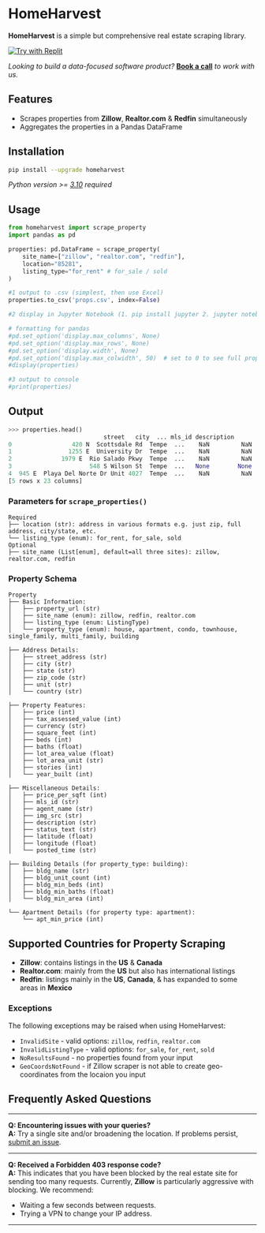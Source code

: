 # HomeHarvest

**HomeHarvest** is a simple but comprehensive real estate scraping library.

[![Try with Replit](https://replit.com/badge?caption=Try%20with%20Replit)](https://replit.com/@ZacharyHampton/HomeHarvestDemo)


*Looking to build a data-focused software product?* **[Book a call](https://calendly.com/zachary-products/15min)** *to work with us.*
## Features


- Scrapes properties from **Zillow**, **Realtor.com** & **Redfin** simultaneously
- Aggregates the properties in a Pandas DataFrame

## Installation

```bash
pip install --upgrade homeharvest
```
  _Python version >= [3.10](https://www.python.org/downloads/release/python-3100/) required_ 
  
## Usage
```py
from homeharvest import scrape_property
import pandas as pd

properties: pd.DataFrame = scrape_property(
    site_name=["zillow", "realtor.com", "redfin"],
    location="85281",
    listing_type="for_rent" # for_sale / sold
)

#1 output to .csv (simplest, then use Excel)
properties.to_csv('props.csv', index=False)

#2 display in Jupyter Notebook (1. pip install jupyter 2. jupyter notebook)

# formatting for pandas
#pd.set_option('display.max_columns', None)
#pd.set_option('display.max_rows', None)
#pd.set_option('display.width', None)
#pd.set_option('display.max_colwidth', 50)  # set to 0 to see full property_url / descr
#display(properties)

#3 output to console
#print(properties)


```
## Output
```py
>>> properties.head()
                           street   city  ... mls_id description
0                 420 N  Scottsdale Rd  Tempe  ...    NaN         NaN
1                1255 E  University Dr  Tempe  ...    NaN         NaN
2              1979 E  Rio Salado Pkwy  Tempe  ...    NaN         NaN
3                      548 S Wilson St  Tempe  ...   None        None
4  945 E  Playa Del Norte Dr Unit 4027  Tempe  ...    NaN         NaN
[5 rows x 23 columns]
```

### Parameters for `scrape_properties()`
```plaintext
Required
├── location (str): address in various formats e.g. just zip, full address, city/state, etc.
└── listing_type (enum): for_rent, for_sale, sold
Optional
├── site_name (List[enum], default=all three sites): zillow, realtor.com, redfin
```

### Property Schema
```plaintext
Property
├── Basic Information:
│   ├── property_url (str)
│   ├── site_name (enum): zillow, redfin, realtor.com
│   ├── listing_type (enum: ListingType)
│   └── property_type (enum): house, apartment, condo, townhouse, single_family, multi_family, building

├── Address Details:
│   ├── street_address (str)
│   ├── city (str)
│   ├── state (str)
│   ├── zip_code (str)
│   ├── unit (str)
│   └── country (str)

├── Property Features:
│   ├── price (int)
│   ├── tax_assessed_value (int)
│   ├── currency (str)
│   ├── square_feet (int)
│   ├── beds (int)
│   ├── baths (float)
│   ├── lot_area_value (float)
│   ├── lot_area_unit (str)
│   ├── stories (int)
│   └── year_built (int)

├── Miscellaneous Details:
│   ├── price_per_sqft (int)
│   ├── mls_id (str)
│   ├── agent_name (str)
│   ├── img_src (str)
│   ├── description (str)
│   ├── status_text (str)
│   ├── latitude (float)
│   ├── longitude (float)
│   └── posted_time (str)

├── Building Details (for property_type: building):
│   ├── bldg_name (str)
│   ├── bldg_unit_count (int)
│   ├── bldg_min_beds (int)
│   ├── bldg_min_baths (float)
│   └── bldg_min_area (int)

└── Apartment Details (for property type: apartment):
    └── apt_min_price (int)
```
## Supported Countries for Property Scraping

* **Zillow**: contains listings in the **US** & **Canada** 
* **Realtor.com**: mainly from the **US** but also has international listings
* **Redfin**: listings mainly in the **US**, **Canada**, & has expanded to some areas in **Mexico**

### Exceptions
The following exceptions may be raised when using HomeHarvest:

- `InvalidSite` - valid options: `zillow`, `redfin`, `realtor.com`
- `InvalidListingType` - valid options: `for_sale`, `for_rent`, `sold`
- `NoResultsFound` - no properties found from your input
- `GeoCoordsNotFound` - if Zillow scraper is not able to create geo-coordinates from the locaion you input

## Frequently Asked Questions

---

**Q: Encountering issues with your queries?**  
**A:** Try a single site and/or broadening the location. If problems persist, [submit an issue](https://github.com/ZacharyHampton/HomeHarvest/issues).

---

**Q: Received a Forbidden 403 response code?**  
**A:** This indicates that you have been blocked by the real estate site for sending too many requests. Currently, **Zillow** is particularly aggressive with blocking. We recommend:

- Waiting a few seconds between requests.
- Trying a VPN to change your IP address.

---

